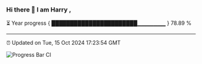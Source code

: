 ### Hi there 👋 I am Harry , 

⏳ Year progress { ███████████████████████▁▁▁▁▁▁▁ } 78.89 %

---

⏰ Updated on Tue, 15 Oct 2024 17:23:54 GMT

![Progress Bar CI](https://github.com/duykhang68/duykhang68/workflows/Progress%20Bar%20CI/badge.svg)
